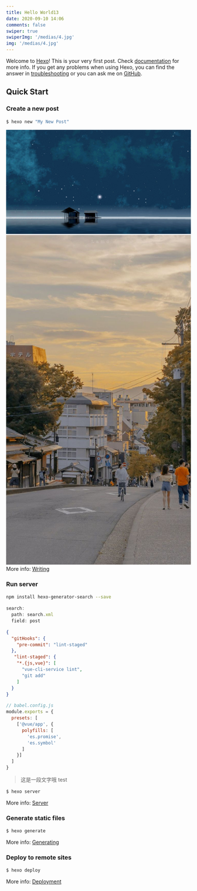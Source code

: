 ```yaml
---
title: Hello World13
date: 2020-09-10 14:06
comments: false
swiper: true
swiperImg: '/medias/4.jpg'
img: '/medias/4.jpg'
---
```

Welcome to [Hexo](https://hexo.io/)! This is your very first post. Check [documentation](https://hexo.io/docs/) for more info. If you get any problems when using Hexo, you can find the answer in [troubleshooting](https://hexo.io/docs/troubleshooting.html) or you can ask me on [GitHub](https://github.com/hexojs/hexo/issues).
<!-- more -->

## Quick Start
### Create a new post

``` bash
$ hexo new "My New Post"
```
![avatar](/img/54542.jpg)
![avatar](/img/520.jpg)
More info: [Writing](https://hexo.io/docs/writing.html)

### Run server
``` bash
npm install hexo-generator-search --save
```

``` js
search:
  path: search.xml
  field: post
```
``` json
{
  "gitHooks": {
    "pre-commit": "lint-staged"
  },
   "lint-staged": {
    "*.{js,vue}": [
      "vue-cli-service lint",
      "git add"
    ]
  }
}
```
``` js
// babel.config.js
module.exports = {
  presets: [
    ['@vue/app', {
      polyfills: [
        'es.promise',
        'es.symbol'
      ]
    }]
  ]
}
```
>这是一段文字哦
test
``` bash
$ hexo server
```

More info: [Server](https://hexo.io/docs/server.html)

### Generate static files

``` bash
$ hexo generate
```

More info: [Generating](https://hexo.io/docs/generating.html)

### Deploy to remote sites

``` bash
$ hexo deploy
```

More info: [Deployment](https://hexo.io/docs/one-command-deployment.html)
